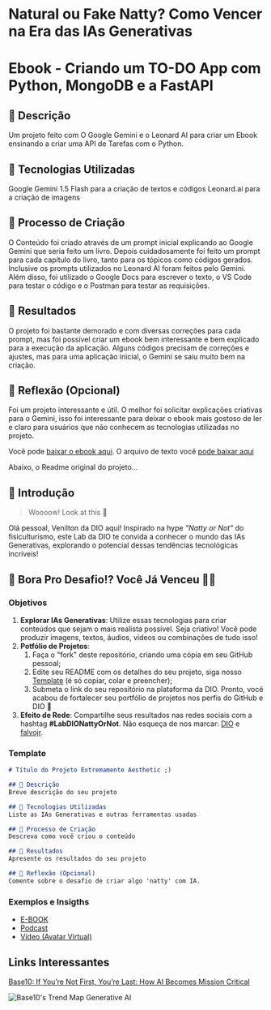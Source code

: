 # Natural ou Fake Natty? Como Vencer na Era das IAs Generativas

# Ebook - Criando um TO-DO App com Python, MongoDB e a FastAPI

## 📒 Descrição
Um projeto feito com O Google Gemini e o Leonard AI para criar um Ebook ensinando a criar uma API de Tarefas com o Python.

## 🤖 Tecnologias Utilizadas
Google Gemini 1.5 Flash para a criação de textos e códigos
Leonard.ai para a criação de imagens

## 🧐 Processo de Criação
O Conteúdo foi criado através de um prompt inicial explicando ao Google Gemini que seria feito um livro.
Depois cuidadosamente foi feito um prompt para cada capítulo do livro, tanto para os tópicos como códigos gerados. Inclusive os prompts utilizados no Leonard AI foram feitos pelo Gemini.
Além disso, foi utilizado o Google Docs para escrever o texto, o VS Code para testar o código e o Postman para testar as requisições.

## 🚀 Resultados
O projeto foi bastante demorado e com diversas correções para cada prompt, mas foi possível criar um ebook bem interessante e bem explicado para a execução da aplicação.
Alguns códigos precisam de correções e ajustes, mas para uma aplicação inicial, o Gemini se saiu muito bem na criação.

## 💭 Reflexão (Opcional)
Foi um projeto interessante e útil. O melhor foi solicitar explicações criativas para o Gemini, isso foi interessante para deixar o ebook mais gostoso de ler e claro para usuários que não conhecem as tecnologias utilizadas no projeto.

Você pode [baixar o ebook aqui](./criando-fastapi-todo.pdf).
O arquivo de texto você [pode baixar aqui](./criando-fastapi-todo.odt)


Abaixo, o Readme original do projeto...

## 🚀 Introdução

> Woooow! Look at this 👀

Olá pessoal, Venilton da DIO aqui! Inspirado na hype _"Natty or Not"_ do fisiculturismo, este Lab da DIO te convida a conhecer o mundo das IAs Generativas, explorando o potencial dessas tendências tecnológicas incríveis!

## 🎯 Bora Pro Desafio!? Você Já Venceu 💪🤓

### Objetivos

1. **Explorar IAs Generativas**: Utilize essas tecnologias para criar conteúdos que sejam o mais realista possível. Seja criativo! Você pode produzir imagens, textos, áudios, vídeos ou combinações de tudo isso!
1. **Potfólio de Projetos**:
    1. Faça o "fork" deste repositório, criando uma cópia em seu GitHub pessoal;
    2. Edite seu README com os detalhes do seu projeto, siga nosso [Template](#template) (é só copiar, colar e preencher);
    3. Submeta o link do seu repositório na plataforma da DIO. Pronto, você acabou de fortalecer seu portfólio de projetos nos perfis do GitHub e DIO 🚀
1. **Efeito de Rede**: Compartilhe seus resultados nas redes sociais com a hashtag **#LabDIONattyOrNot**. Não esqueça de nos marcar: [DIO](https://www.linkedin.com/school/dio-makethechange) e [falvojr](https://www.linkedin.com/in/falvojr).

### Template

```markdown
# Título do Projeto Extremamente Aesthetic ;)

## 📒 Descrição
Breve descrição do seu projeto

## 🤖 Tecnologias Utilizadas
Liste as IAs Generativas e outras ferramentas usadas

## 🧐 Processo de Criação
Descreva como você criou o conteúdo

## 🚀 Resultados
Apresente os resultados do seu projeto

## 💭 Reflexão (Opcional)
Comente sobre o desafio de criar algo 'natty' com IA.
```

### Exemplos e Insigths

- [E-BOOK](/exemplos/E-BOOK.md)
- [Podcast](/exemplos/PODCAST.md)
- [Vídeo (Avatar Virtual)](/exemplos/VIDEO.md)

## Links Interessantes

[Base10: If You’re Not First, You’re Last: How AI Becomes Mission Critical](https://base10.vc/post/generative-ai-mission-critical/)

![Base10's Trend Map Generative AI](https://github.com/digitalinnovationone/lab-natty-or-not/assets/730492/f4df26e8-f8f7-4419-8252-c69d73ea930c)

